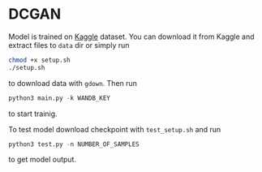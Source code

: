 # DCGAN
Model is trained on  [Kaggle](https://www.kaggle.com/datasets/splcher/animefacedataset/data) dataset.  You can download it from Kaggle and extract files to `data` dir or simply run
```bash
chmod +x setup.sh
./setup.sh
```
to download data with `gdown`. Then run 

```python
python3 main.py -k WANDB_KEY
```
to start trainig.

To test model download checkpoint with `test_setup.sh` and run

```python
python3 test.py -n NUMBER_OF_SAMPLES
```
to get model output.
